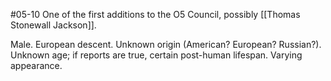 #05-10
One of the first additions to the O5 Council, possibly [[Thomas Stonewall Jackson]].

Male. European descent. Unknown origin (American? European? Russian?). Unknown age; if reports are true, certain post-human lifespan. Varying appearance.